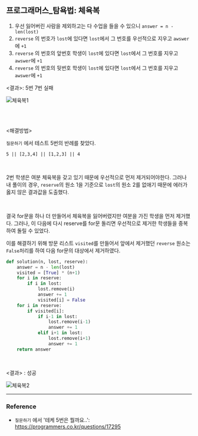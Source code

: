 ## 프로그래머스_탐욕법: 체육복

1. 우선 잃어버린 사람을 제외하고는 다 수업을 들을 수 있으니 `answer = n - len(lost)`
2. `reverse` 의 번호가 `lost`에 있다면 `lost`에서 그 번호를 우선적으로 지우고 `awswer`에 `+1`
3. `reverse` 의 번호의 앞번호 학생이 `lost`에 있다면 `lost`에서 그 번호를 지우고 `awswer`에 `+1`
4. `reverse` 의 번호의 뒷번호 학생이 `lost`에 있다면 `lost`에서 그 번호를 지우고 `awswer`에 `+1`

<결과>: 5번 7번 실패

![체육복1](https://user-images.githubusercontent.com/71415474/117936688-1f56e780-b340-11eb-9d96-2bc023192c1d.PNG)

<br>

<br>

<해결방법>

`질문하기` 에서 테스트 5번의 반례를 찾았다.

```
5 || [2,3,4] || [1,2,3] || 4
```

<br>

 2번 학생은 여분 체육복을 갖고 있기 때문에 우선적으로 먼저 제거되어야한다. 그러나 내 풀이의 경우, `reserve`의 원소 1을 기준으로 `lost`의 원소 2를 없애기 때문에 에러가 옳지 않은 결과값을 도출했다.

<br>

 결국 for문을 하나 더 만들어서 체육복을 잃어버렸지만 여분을 가진 학생을 먼저 제거했다. 그러나, 이 다음에 다시 reserve를 for문 돌리면 우선적으로 제거한 학생들을 중복하여 돌릴 수 있었다. 

이를 해결하기 위해 방문 리스트 `visited`를 만들어서 앞에서 제거했던 `reverse` 원소는 `False`처리를 하여 다음 for문의 대상에서 제거하였다.

```python
def solution(n, lost, reserve):
    answer = n - len(lost)
    visited = [True] * (n+1)
    for i in reserve:
        if i in lost:
            lost.remove(i)
            answer += 1
            visited[i] = False
    for i in reserve:
        if visited[i]:
            if i-1 in lost:
                lost.remove(i-1)
                answer += 1
            elif i+1 in lost:
                lost.remove(i+1)
                answer += 1      
    return answer
```



<br>

<결과> : 성공

![체육복2](https://user-images.githubusercontent.com/71415474/117937780-524dab00-b341-11eb-9d27-234c903103f5.PNG)

---

### Reference

- `질문하기` 에서 '테케 5번은 뭘까요..': https://programmers.co.kr/questions/17295

